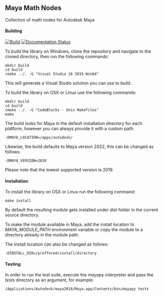 ## Maya Math Nodes
Collection of math nodes for Autodesk Maya

#### Building
[![Build](https://github.com/serguei-k/maya-math-nodes/actions/workflows/build.yml/badge.svg?branch=main)](https://github.com/serguei-k/maya-math-nodes/actions/workflows/build.yml)
[![Documentation Status](https://readthedocs.org/projects/maya-math-nodes/badge/?version=latest)](https://maya-math-nodes.readthedocs.io/en/latest/?badge=latest)

To build the library on Windows, clone the repository and navigate to the cloned directory,
then run the following commands:

```
mkdir build
cd build
cmake ../. -G "Visual Studio 16 2019 Win64"
```

This will generate a Visual Studio solution you can use to build.

To build the library on OSX or Linux use the following commands:

```
mkdir build
cd build
cmake ../. -G "CodeBlocks - Unix Makefiles"
make
```

The build looks for Maya in the default installation directory for each platform, however you can always provide it with a custom path:

```
-DMAYA_LOCATION=/apps/autodesk/
```

Likewise, the build defaults to Maya version 2022, this can be changed as follows:

```
-DMAYA_VERSION=2020
```

Please note that the lowest supported version is 2019.

#### Installation
To install the library on OSX or Linux run the following command:

```
make install
```

By default the resulting module gets installed under *dist* folder in the current source directory.

To make the module available in Maya, add the install location to *MAYA_MODULE_PATH* environment variable or copy the module to a directory already in the module path.

The install location can also be changed as follows:

```
-DINSTALL_DIR=/preffered/install/directory
```

#### Testing
In order to run the test suite, execute the *mayapy* interpreter and pass the *tests* directory as an argument, for example:

```
/Applications/Autodesk/maya2018/Maya.app/Contents/bin/mayapy tests
```
